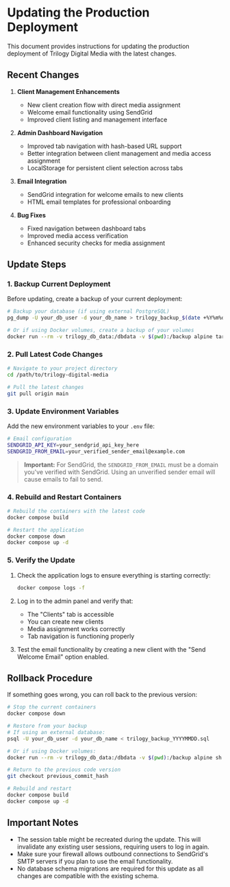# Updating the Production Deployment

This document provides instructions for updating the production deployment of Trilogy Digital Media with the latest changes.

## Recent Changes

1. **Client Management Enhancements**
   - New client creation flow with direct media assignment
   - Welcome email functionality using SendGrid
   - Improved client listing and management interface

2. **Admin Dashboard Navigation**
   - Improved tab navigation with hash-based URL support
   - Better integration between client management and media access assignment
   - LocalStorage for persistent client selection across tabs

3. **Email Integration**
   - SendGrid integration for welcome emails to new clients
   - HTML email templates for professional onboarding

4. **Bug Fixes**
   - Fixed navigation between dashboard tabs
   - Improved media access verification
   - Enhanced security checks for media assignment

## Update Steps

### 1. Backup Current Deployment

Before updating, create a backup of your current deployment:

```bash
# Backup your database (if using external PostgreSQL)
pg_dump -U your_db_user -d your_db_name > trilogy_backup_$(date +%Y%m%d).sql

# Or if using Docker volumes, create a backup of your volumes
docker run --rm -v trilogy_db_data:/dbdata -v $(pwd):/backup alpine tar czf /backup/trilogy_db_backup_$(date +%Y%m%d).tar.gz /dbdata
```

### 2. Pull Latest Code Changes

```bash
# Navigate to your project directory
cd /path/to/trilogy-digital-media

# Pull the latest changes
git pull origin main
```

### 3. Update Environment Variables

Add the new environment variables to your `.env` file:

```bash
# Email configuration
SENDGRID_API_KEY=your_sendgrid_api_key_here
SENDGRID_FROM_EMAIL=your_verified_sender_email@example.com
```

> **Important:** For SendGrid, the `SENDGRID_FROM_EMAIL` must be a domain you've verified with SendGrid. Using an unverified sender email will cause emails to fail to send.

### 4. Rebuild and Restart Containers

```bash
# Rebuild the containers with the latest code
docker compose build

# Restart the application
docker compose down
docker compose up -d
```

### 5. Verify the Update

1. Check the application logs to ensure everything is starting correctly:
   ```bash
   docker compose logs -f
   ```

2. Log in to the admin panel and verify that:
   - The "Clients" tab is accessible
   - You can create new clients
   - Media assignment works correctly
   - Tab navigation is functioning properly

3. Test the email functionality by creating a new client with the "Send Welcome Email" option enabled.

## Rollback Procedure

If something goes wrong, you can roll back to the previous version:

```bash
# Stop the current containers
docker compose down

# Restore from your backup
# If using an external database:
psql -U your_db_user -d your_db_name < trilogy_backup_YYYYMMDD.sql

# Or if using Docker volumes:
docker run --rm -v trilogy_db_data:/dbdata -v $(pwd):/backup alpine sh -c "rm -rf /dbdata/* && tar xzf /backup/trilogy_db_backup_YYYYMMDD.tar.gz -C /"

# Return to the previous code version
git checkout previous_commit_hash

# Rebuild and restart
docker compose build
docker compose up -d
```

## Important Notes

- The session table might be recreated during the update. This will invalidate any existing user sessions, requiring users to log in again.
- Make sure your firewall allows outbound connections to SendGrid's SMTP servers if you plan to use the email functionality.
- No database schema migrations are required for this update as all changes are compatible with the existing schema.